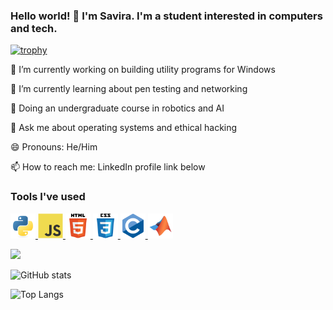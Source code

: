 ### Hello world! 👋 I'm Savira. I'm a student interested in computers and tech.
[![trophy](https://github-profile-trophy.vercel.app/?username=ItzSmudge)](https://github.com/ryo-ma/github-profile-trophy)

🔭 I’m currently working on building utility programs for Windows

🌱 I’m currently learning about pen testing and networking

📖 Doing an undergraduate course in robotics and AI

💬 Ask me about operating systems and ethical hacking

😄 Pronouns: He/Him

📫 How to reach me: LinkedIn profile link below

<h3>Tools I've used</h3>

<p>
<a  href="https://www.python.org"  target="_blank"  rel="noreferrer">  <img  src="https://raw.githubusercontent.com/devicons/devicon/master/icons/python/python-original.svg"  alt="python"  width="40"  height="40"/>  </a>
<a  href="https://developer.mozilla.org/en-US/docs/Web/JavaScript"  target="_blank"  rel="noreferrer">  <img src="https://raw.githubusercontent.com/devicons/devicon/master/icons/javascript/javascript-original.svg"  alt="javascript"  width="40"  height="40"/>  </a> 
<a  href="https://www.w3.org/html/"  target="_blank"  rel="noreferrer">  <img  src="https://raw.githubusercontent.com/devicons/devicon/master/icons/html5/html5-original-wordmark.svg"  alt="html5"  width="40"  height="40"/>  </a> 
<a  href="https://www.w3schools.com/css/"  target="_blank"  rel="noreferrer">  <img  src="https://raw.githubusercontent.com/devicons/devicon/master/icons/css3/css3-original-wordmark.svg"  alt="css3"  width="40"  height="40"/>  </a>
<a  href="https://www.w3schools.com/css/"  target="_blank"  rel="noreferrer">  <img  src="https://github.com/devicons/devicon/blob/master/icons/c/c-original.svg"  alt="css3"  width="40"  height="40"/>  </a>
<a  href="https://www.w3schools.com/css/"  target="_blank"  rel="noreferrer">  <img  src="https://github.com/devicons/devicon/blob/master/icons/matlab/matlab-original.svg"  alt="css3"  width="40"  height="40"/>  </a>
</p>

![](https://komarev.com/ghpvc/?username=ItzSmudge)

![GitHub stats](https://github-readme-stats.vercel.app/api?username=ItzSmudge&theme=dark&show_icons=true)

![Top Langs](https://github-readme-stats.vercel.app/api/top-langs/?username=ItzSmudge&langs_count=3&theme=dark)



<!--
**ItzSmudge/ItzSmudge** is a ✨ _special_ ✨ repository because its `README.md` (this file) appears on your GitHub profile.

Here are some ideas to get you started:

- 🔭 I’m currently working on ...
- 🌱 I’m currently learning ...
- 👯 I’m looking to collaborate on ...
- 🤔 I’m looking for help with ...
- 💬 Ask me about ...
- 📫 How to reach me: ...
- 😄 Pronouns: ...
- ⚡ Fun fact: ...
-->

